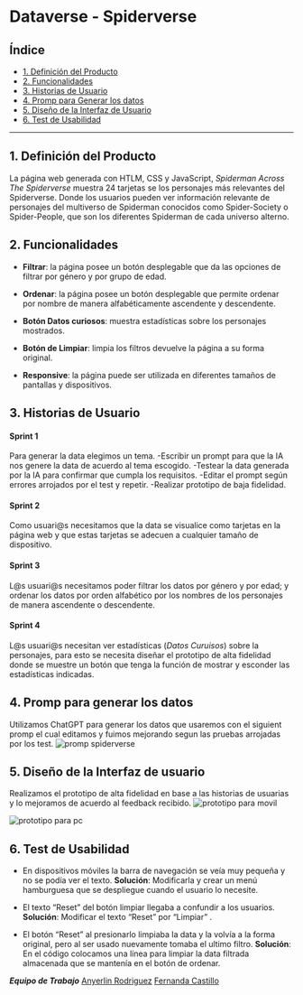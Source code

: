 # Dataverse - Spiderverse

## Índice

* [1. Definición del Producto](#1-Deficicion-del-producto)
* [2. Funcionalidades](#2-funcionalidades)
* [3. Historias de Usuario](#3-historias-de-usuario)
* [4. Promp para Generar los datos](#4-promp-para-generar-los-datos)
* [5. Diseño de la Interfaz de Usuario](#5-diseño-de-la-interfaz-de-usuario)
* [6. Test de Usabilidad](#6-test-de-usabilidad)
***

## 1. Definición del Producto

La página web generada con HTLM, CSS y JavaScript, *Spiderman Across The Spiderverse* muestra 24 tarjetas se los personajes más relevantes del Spiderverse. Donde los usuarios pueden ver información relevante de personajes del multiverso de Spiderman conocidos como Spider-Society o Spider-People, que son los diferentes Spiderman de cada universo alterno. 

## 2. Funcionalidades

  - **Filtrar**:  la página posee un botón desplegable que da las opciones de filtrar por género y por grupo de edad. 

  - **Ordenar**: la página posee un botón desplegable que permite ordenar por nombre de manera alfabéticamente ascendente y descendente. 

  - **Botón Datos curiosos**: muestra estadísticas sobre los personajes mostrados. 
  
  - **Botón de Limpiar**:  limpia los filtros devuelve la página a su forma original. 

  - **Responsive**:  la página puede ser utilizada en diferentes tamaños de pantallas y dispositivos. 

## 3. Historias de Usuario

#### Sprint 1 
Para generar la data elegimos un tema.
  -Escribir un prompt para que la IA nos genere la data de acuerdo al tema escogido.
  -Testear la data generada por la IA para confirmar que cumpla los requisitos.
  -Editar el prompt según errores arrojados por el test y repetir.
  -Realizar prototipo de baja fidelidad.

#### Sprint 2 
Como usuari@s necesitamos que la data se visualice como tarjetas en la página web y que estas tarjetas se adecuen a cualquier tamaño de dispositivo.

#### Sprint 3 
L@s usuari@s necesitamos poder filtrar los datos por género y por edad; y ordenar los datos por orden alfabético por los nombres de los personajes de manera ascendente o descendente.

#### Sprint 4 
L@s usuari@s necesitan ver estadísticas (*Datos Curuisos*) sobre la personajes, para esto se necesita diseñar el prototipo de alta fidelidad donde se muestre un botón que tenga la función de mostrar y esconder las estadísticas indicadas.

## 4. Promp para generar los datos

Utilizamos ChatGPT para generar los datos que usaremos con el siguient promp el cual editamos y fuimos mejorando segun las pruebas arrojadas por los test.
![promp spiderverse](https://res.cloudinary.com/db3qclbrk/image/upload/v1719523450/image_pckjlm.png)

## 5. Diseño de la Interfaz de usuario

Realizamos el prototipo de alta fidelidad en base a las historias de usuarias y lo mejoramos de acuerdo al feedback recibido.
![prototipo para movil](https://res.cloudinary.com/db3qclbrk/image/upload/v1719523450/image_1_zha5xj.png)

![prototipo para pc](https://res.cloudinary.com/db3qclbrk/image/upload/v1719523563/image_2_tcqh3a.png)

## 6. Test de Usabilidad

  - En dispositivos móviles la barra de navegación se veía muy pequeña y no se podía ver el texto. 
  **Solución**: Modificarla y crear un menú hamburguesa que se despliegue cuando el usuario lo necesite. 

  - El texto “Reset” del botón limpiar llegaba a confundir a los usuarios. 
  **Solución**: Modificar el texto “Reset” por “Limpiar” .

  - El botón “Reset” al presionarlo limpiaba la data y la volvía a la forma original, pero al ser usado nuevamente tomaba el ultimo filtro. 
  **Solución**: En el código colocamos una línea para limpiar la data filtrada almacenada que se mantenía en el botón de ordenar. 

***Equipo de Trabajo***
[Anyerlin Rodriguez](https://github.com/Angiers18/DEV015-dataverse)
[Fernanda Castillo](https://github.com/fe-ercg)